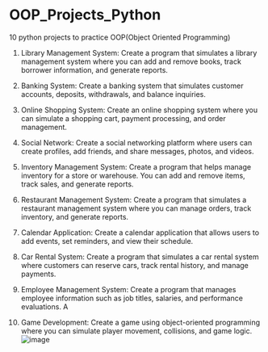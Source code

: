 # OOP_Projects_Python
10 python projects to practice OOP(Object Oriented Programming)

1.	Library Management System: 
Create a program that simulates a library management system where you can add and remove books, track borrower information, and generate reports.

2.	Banking System: 
Create a banking system that simulates customer accounts, deposits, withdrawals, and balance inquiries.

3.	Online Shopping System: 
Create an online shopping system where you can simulate a shopping cart, payment processing, and order management.

4.	Social Network: 
Create a social networking platform where users can create profiles, add friends, and share messages, photos, and videos.

5.	Inventory Management System: 
Create a program that helps manage inventory for a store or warehouse. You can add and remove items, track sales, and generate reports.

6.	Restaurant Management System: 
Create a program that simulates a restaurant management system where you can manage orders, track inventory, and generate reports.

7.	Calendar Application: 
Create a calendar application that allows users to add events, set reminders, and view their schedule.

8.	Car Rental System: 
Create a program that simulates a car rental system where customers can reserve cars, track rental history, and manage payments.

9.	Employee Management System: 
Create a program that manages employee information such as job titles, salaries, and performance evaluations.
A
10.	Game Development: Create a game using object-oriented programming where you can simulate player movement, collisions, and game logic.
![image](https://user-images.githubusercontent.com/114938804/230613562-e6acac9f-a9b1-4866-b8f2-7e5ca1e94bdb.png)

